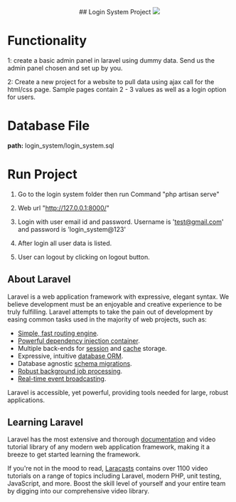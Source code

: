 <p align="center">## Login System Project <img src="https://laravel.com/assets/img/components/logo-laravel.svg"></p>


# Functionality

1: create a basic admin panel in laravel using dummy data. Send us the admin panel chosen and set up by you.


2: Create a new project for a website to pull data using ajax call for the html/css page. Sample pages contain 2 - 3 values as well as a login option for users. 

# Database File

<b>path:</b> login_system/login_system.sql

# Run Project

1. Go to the login system folder then run Command "php artisan serve"


2. Web url "http://127.0.0.1:8000/"


3. Login with user email id and password. Username is 'test@gmail.com' and password is 'login_system@123'


4. After login all user data is listed. 


5. User can logout by clicking on logout button.




## About Laravel

Laravel is a web application framework with expressive, elegant syntax. We believe development must be an enjoyable and creative experience to be truly fulfilling. Laravel attempts to take the pain out of development by easing common tasks used in the majority of web projects, such as:

- [Simple, fast routing engine](https://laravel.com/docs/routing).
- [Powerful dependency injection container](https://laravel.com/docs/container).
- Multiple back-ends for [session](https://laravel.com/docs/session) and [cache](https://laravel.com/docs/cache) storage.
- Expressive, intuitive [database ORM](https://laravel.com/docs/eloquent).
- Database agnostic [schema migrations](https://laravel.com/docs/migrations).
- [Robust background job processing](https://laravel.com/docs/queues).
- [Real-time event broadcasting](https://laravel.com/docs/broadcasting).

Laravel is accessible, yet powerful, providing tools needed for large, robust applications.

## Learning Laravel

Laravel has the most extensive and thorough [documentation](https://laravel.com/docs) and video tutorial library of any modern web application framework, making it a breeze to get started learning the framework.

If you're not in the mood to read, [Laracasts](https://laracasts.com) contains over 1100 video tutorials on a range of topics including Laravel, modern PHP, unit testing, JavaScript, and more. Boost the skill level of yourself and your entire team by digging into our comprehensive video library.

